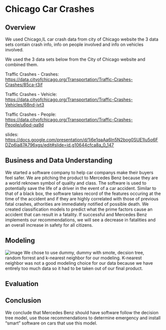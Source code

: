 # Chicago Car Crashes
## Overview
We used Chicago,IL car crash data from city of Chicago website the 3 data sets contain crash info, info on people involved and info on vehicles involved.


We used the 3 data sets below from the City of Chicago website and combined them.


Traffic Crashes - Crashes: https://data.cityofchicago.org/Transportation/Traffic-Crashes-Crashes/85ca-t3if

Traffic Crashes - Vehicle: https://data.cityofchicago.org/Transportation/Traffic-Crashes-Vehicles/68nd-jvt3

Traffic Crashes - People: https://data.cityofchicago.org/Transportation/Traffic-Crashes-People/u6pd-qa9d

slides: https://docs.google.com/presentation/d/1i6e1qaAa6ln5N2bog0SUE1Iu5o6FDZp6ia87A796xgs/edit#slide=id.g10644cfca8a_0_147

## Business and Data Understanding

We started a software company to help car companys make their buyers feel safer. We are pitching the product to Mercedes Benz because they are a world reknown symbol of quality and class. The software is used to potentially save the life of a driver in the event of a car accident. Similar to that of a black box, the software takes record of the features occuring at the time of the accident and if they are highly correlated with those of previous fatal crashes, athorities are immediately notified of possible death. We created classification models to predict what the prime factors cause an accident that can result in a fatality. If successful and Mercedes Benz implements our recommendations, we will see a decrease in fatalities and an overall increase in safety for all citizens.

## Modeling

![image](https://user-images.githubusercontent.com/12703065/145256200-6a319729-69fd-461e-9384-b18728d99d07.png)
We chose to use dummy, dummy with smote, decsion tree, random forrest and k-nearest neighbor for our modeling. K-nearest neighbor was not a good modeling choice for our data because we have entirely too much data so it had to be taken out of our final product. 

## Evaluation
## Conclusion
We conclude that Mercedes Benz should have software follow the decision tree model, use those recommendations to determine emergency and install “smart” software on cars that use this model.
